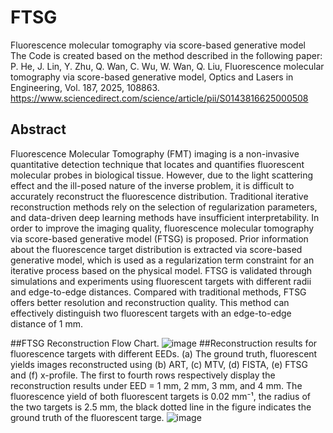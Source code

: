 # FTSG
Fluorescence molecular tomography via score-based generative model       
The Code is created based on the method described in the following paper:            
P. He, J. Lin, Y. Zhu, Q. Wan, C. Wu, W. Wan, Q. Liu, Fluorescence molecular tomography via score-based generative model, Optics and Lasers in Engineering, Vol. 187, 2025, 108863.    
https://www.sciencedirect.com/science/article/pii/S0143816625000508       
        
## Abstract     
Fluorescence Molecular Tomography (FMT) imaging is a non-invasive quantitative detection technique that locates and quantifies fluorescent molecular probes in biological tissue. However, due to the light scattering effect and the ill-posed nature of the inverse problem, it is difficult to accurately reconstruct the fluorescence distribution. Traditional iterative reconstruction methods rely on the selection of regularization parameters, and data-driven deep learning methods have insufficient interpretability. In order to improve the imaging quality, fluorescence molecular tomography via score-based generative model (FTSG) is proposed. Prior information about the fluorescence target distribution is extracted via score-based generative model, which is used as a regularization term constraint for an iterative process based on the physical model. FTSG is validated through simulations and experiments using fluorescent targets with different radii and edge-to-edge distances. Compared with traditional methods, FTSG offers better resolution and reconstruction quality. This method can effectively distinguish two fluorescent targets with an edge-to-edge distance of 1 mm.      

##FTSG Reconstruction Flow Chart.
![image](https://github.com/user-attachments/assets/54be9eee-9629-4d4e-84e3-482c5fdd9894)
##Reconstruction results for fluorescence targets with different EEDs. (a) The ground truth, fluorescent yields images reconstructed using (b) ART, (c) MTV, (d) FISTA, (e) FTSG and (f) x-profile. The first to fourth rows respectively display the reconstruction results under EED = 1 mm, 2 mm, 3 mm, and 4 mm. The fluorescence yield of both fluorescent targets is 0.02 mm⁻¹, the radius of the two targets is 2.5 mm, the black dotted line in the figure indicates the ground truth of the fluorescent targe.
![image](https://github.com/user-attachments/assets/41753978-e510-4230-ae51-f94a2beed015)
